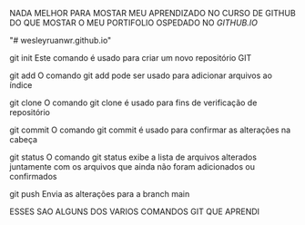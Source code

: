 NADA MELHOR PARA MOSTAR MEU APRENDIZADO NO CURSO DE GITHUB DO QUE MOSTAR O MEU PORTIFOLIO OSPEDADO NO *GITHUB.IO*

"# wesleyruanwr.github.io"


git init
Este comando é usado para criar um novo repositório GIT

git add
O comando git add pode ser usado para adicionar arquivos ao índice

git clone
O comando git clone é usado para fins de verificação de repositório

git commit
O comando git commit é usado para confirmar as alterações na cabeça

git status
O comando git status exibe a lista de arquivos alterados juntamente com os arquivos que ainda não foram adicionados ou confirmados

git push
Envia as alterações para a branch main



ESSES SAO ALGUNS DOS VARIOS COMANDOS GIT QUE APRENDI 